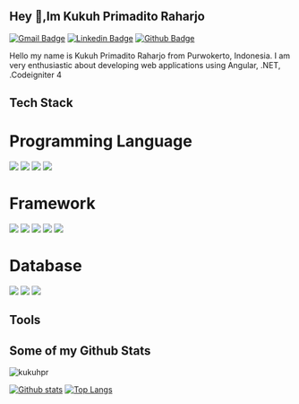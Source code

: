 ## Hey 👋,Im Kukuh Primadito Raharjo
[![Gmail Badge](https://img.shields.io/badge/-kukuhprimaditor@gmail.com-c14438?style=flat&logo=Gmail&logoColor=white&link=mailto:kukuhprimaditor@gmail.com)](mailto:kukuhprimaditor@gmail.com) 
[![Linkedin Badge](https://img.shields.io/badge/-kukuhpr-0072b1?style=flat&logo=Linkedin&logoColor=white&link=https://www.linkedin.com/in/kukuh-primadito-raharjo)](https://www.linkedin.com/in/kukuh-primadito-raharjo) [![Github Badge](https://img.shields.io/badge/-kukuhpr-grey?style=flat&logo=github&logoColor=white&link=https://github.com/kukuhpr/)](https://www.github.com/kukuhpr/) 
<p align='left'>Hello my name is Kukuh Primadito Raharjo from Purwokerto, Indonesia. I am very enthusiastic about developing web applications using Angular, .NET, .Codeigniter 4</p>



## Tech Stack
# Programming Language
![](https://img.shields.io/badge/JavaScript-%23F7DF1E?style=for-the-badge&logo=javascript&labelColor=grey)
![](https://img.shields.io/badge/TypeScript-%233178C6?style=for-the-badge&logo=typescript&labelColor=grey
)
![](https://img.shields.io/badge/PHP-%23777BB4?style=for-the-badge&logo=php&labelColor=grey)
![](https://img.shields.io/badge/C%2B%2B-%2300599C?style=for-the-badge&logo=c%2B%2B&labelColor=grey)

# Framework
![](https://img.shields.io/badge/Angular-%230F0F11?style=for-the-badge&logo=angular&labelColor=grey
)
![](https://img.shields.io/badge/React-%2361DAFB?style=for-the-badge&logo=react&labelColor=grey
)
![](https://img.shields.io/badge/Codeigniter-%23EF4223?style=for-the-badge&logo=codeigniter&labelColor=grey)
![](https://img.shields.io/badge/.NET-%23512BD4?style=for-the-badge&logo=.net&labelColor=grey)
![](https://img.shields.io/badge/Spring%20Boot-%236DB33F?style=for-the-badge&logo=spring%20boot&labelColor=grey)

# Database
![](https://img.shields.io/badge/MySQL-%234479A1?style=for-the-badge&logo=mysql&labelColor=grey)
![](https://img.shields.io/badge/SQLite-%23003B57?style=for-the-badge&logo=sqlite&labelColor=grey)
![](https://img.shields.io/badge/Firebase-%23DD2C00?style=for-the-badge&logo=firebase&labelColor=grey)



## Tools

## Some of my Github Stats
<p align=left> <img src=https://komarev.com/ghpvc/?username=kukuhpr alt=kukuhpr /> </p>

[![Github stats](https://github-readme-stats.vercel.app/api?username=kukuhpr&show_icons=true&include_all_commits=true)](https://github.com/kukuhpr/github-readme-stats)
[![Top Langs](https://github-readme-stats.vercel.app/api/top-langs/?username=kukuhpr&layout=compact)](https://github.com/kukuhpr/github-readme-stats)
